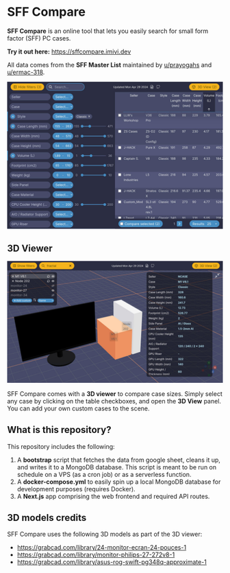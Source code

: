 # SFF Compare

**SFF Compare** is an online tool that lets you easily search for small form factor (SFF) PC cases.

**Try it out here:** https://sffcompare.imivi.dev

All data comes from the **SFF Master List** maintained by [u/prayogahs](https://reddit.com/u/prayogahs/) and [u/ermac-318](https://reddit.com/u/ermac-318/).

<p align="center">
  <img src="docs/filters.jpg" />
</p>

## 3D Viewer

<p align="center">
  <img src="docs/viewer.jpg" />
</p>

SFF Compare comes with a **3D viewer** to compare case sizes. Simply select any case by clicking on the table checkboxes, and open the **3D View** panel. You can add your own custom cases to the scene.

## What is this repository?

This repository includes the following:

1. A **bootstrap** script that fetches the data from google sheet, cleans it up, and writes it to a MongoDB database. This script is meant to be run on schedule on a VPS (as a cron job) or as a serverless function.
2. A **docker-compose.yml** to easily spin up a local MongoDB database for development purposes (requires Docker).
3. A **Next.js** app comprising the web frontend and required API routes.

## 3D models credits

SFF Compare uses the following 3D models as part of the 3D viewer:

* https://grabcad.com/library/24-monitor-ecran-24-pouces-1
* https://grabcad.com/library/monitor-philips-27-272v8-1
* https://grabcad.com/library/asus-rog-swift-pg348q-approximate-1